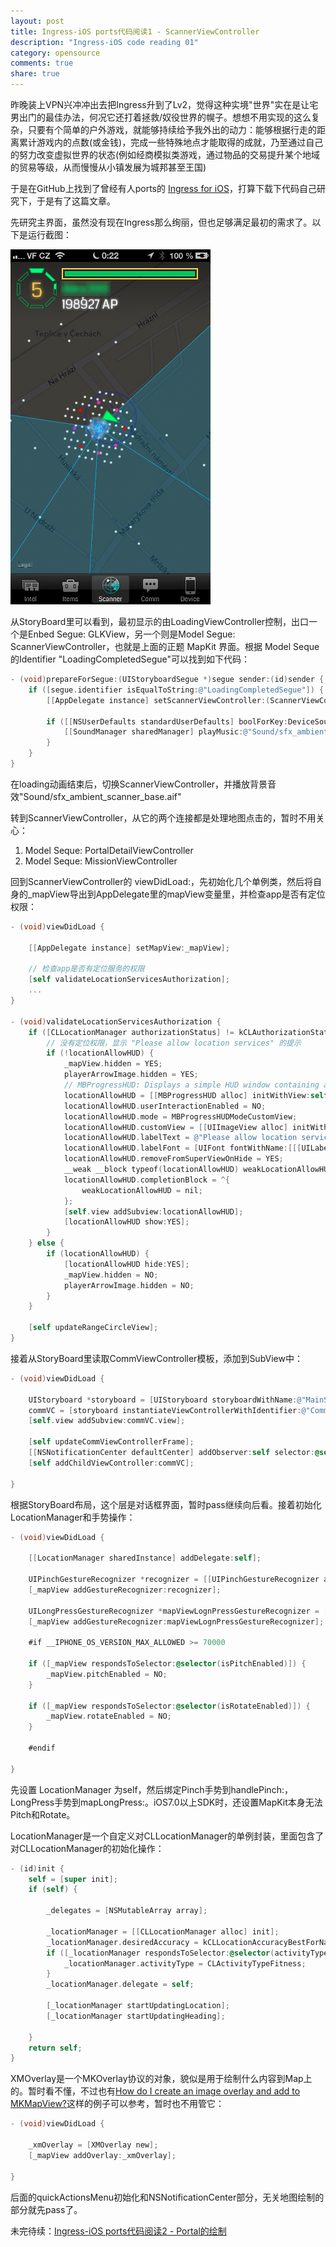 ```yaml
---
layout: post
title: Ingress-iOS ports代码阅读1 - ScannerViewController
description: "Ingress-iOS code reading 01"
category: opensource
comments: true
share: true
---
```


昨晚装上VPN兴冲冲出去把Ingress升到了Lv2，觉得这种实境"世界"实在是让宅男出门的最佳办法，何况它还打着拯救/奴役世界的幌子。想想不用实现的这么复杂，只要有个简单的户外游戏，就能够持续给予我外出的动力：能够根据行走的距离累计游戏内的点数(或金钱)，完成一些特殊地点才能取得的成就，乃至通过自己的努力改变虚拟世界的状态(例如经商模拟类游戏，通过物品的交易提升某个地域的贸易等级，从而慢慢从小镇发展为城邦甚至王国)

于是在GitHub上找到了曾经有人ports的 [Ingress for iOS](https://github.com/marstone/ingress-ios)，打算下载下代码自己研究下，于是有了这篇文章。

先研究主界面，虽然没有现在Ingress那么绚丽，但也足够满足最初的需求了。以下是运行截图：

![Ingress for iOS](/images/ingress-ios_screenshot.png)

从StoryBoard里可以看到，最初显示的由LoadingViewController控制，出口一个是Enbed Segue: GLKView，另一个则是Model Segue: ScannerViewController，也就是上面的正题 MapKit 界面。根据 Model Seque 的Identifier "LoadingCompletedSegue"可以找到如下代码：

```objective-c
- (void)prepareForSegue:(UIStoryboardSegue *)segue sender:(id)sender {
    if ([segue.identifier isEqualToString:@"LoadingCompletedSegue"]) {
        [[AppDelegate instance] setScannerViewController:(ScannerViewController *)segue.destinationViewController];

        if ([[NSUserDefaults standardUserDefaults] boolForKey:DeviceSoundToggleBackground]) {
            [[SoundManager sharedManager] playMusic:@"Sound/sfx_ambient_scanner_base.aif" looping:YES];
        }
    }
}
```

在loading动画结束后，切换ScannerViewController，并播放背景音效"Sound/sfx_ambient_scanner_base.aif"

转到ScannerViewController，从它的两个连接都是处理地图点击的，暂时不用关心：

1. Model Seque<PortalDetailSegue>: PortalDetailViewController
2. Model Seque<FactionChooseSegue>: MissionViewController

回到ScannerViewController的 viewDidLoad:，先初始化几个单例类，然后将自身的_mapView导出到AppDelegate里的mapView变量里，并检查app是否有定位权限：

```objective-c
- (void)viewDidLoad {

    [[AppDelegate instance] setMapView:_mapView];

    // 检查app是否有定位服务的权限
    [self validateLocationServicesAuthorization];
    ...
}

- (void)validateLocationServicesAuthorization {
    if ([CLLocationManager authorizationStatus] != kCLAuthorizationStatusAuthorized) {
        // 没有定位权限，显示 "Please allow location services" 的提示
        if (!locationAllowHUD) {
            _mapView.hidden = YES;
            playerArrowImage.hidden = YES;
            // MBProgressHUD: Displays a simple HUD window containing a progress indicator and two optional labels for short messages
            locationAllowHUD = [[MBProgressHUD alloc] initWithView:self.view];
            locationAllowHUD.userInteractionEnabled = NO;
            locationAllowHUD.mode = MBProgressHUDModeCustomView;
            locationAllowHUD.customView = [[UIImageView alloc] initWithImage:[UIImage imageNamed:@"warning.png"]];
            locationAllowHUD.labelText = @"Please allow location services";
            locationAllowHUD.labelFont = [UIFont fontWithName:[[[UILabel appearance] font] fontName] size:16];
            locationAllowHUD.removeFromSuperViewOnHide = YES;
            __weak __block typeof(locationAllowHUD) weakLocationAllowHUD = locationAllowHUD;
            locationAllowHUD.completionBlock = ^{
                weakLocationAllowHUD = nil;
            };
            [self.view addSubview:locationAllowHUD];
            [locationAllowHUD show:YES];
        }
    } else {
        if (locationAllowHUD) {
            [locationAllowHUD hide:YES];
            _mapView.hidden = NO;
            playerArrowImage.hidden = NO;
        }
    }
    
    [self updateRangeCircleView];
}
```

接着从StoryBoard里读取CommViewController模板，添加到SubView中：

```objective-c
- (void)viewDidLoad {

    UIStoryboard *storyboard = [UIStoryboard storyboardWithName:@"MainStoryboard_iPhone" bundle:nil];
    commVC = [storyboard instantiateViewControllerWithIdentifier:@"CommViewController"];
    [self.view addSubview:commVC.view];

    [self updateCommViewControllerFrame];
    [[NSNotificationCenter defaultCenter] addObserver:self selector:@selector(statusBarFrameDidChange:) name:UIApplicationDidChangeStatusBarFrameNotification object:nil];
    [self addChildViewController:commVC];

}
```

根据StoryBoard布局，这个层是对话框界面，暂时pass继续向后看。接着初始化LocationManager和手势操作：

```objective-c
- (void)viewDidLoad {

    [[LocationManager sharedInstance] addDelegate:self];

    UIPinchGestureRecognizer *recognizer = [[UIPinchGestureRecognizer alloc] initWithTarget:self action:@selector(handlePinch:)];
    [_mapView addGestureRecognizer:recognizer];

    UILongPressGestureRecognizer *mapViewLognPressGestureRecognizer = [[UILongPressGestureRecognizer alloc] initWithTarget:self action:@selector(mapLongPress:)];
    [_mapView addGestureRecognizer:mapViewLognPressGestureRecognizer];

    #if __IPHONE_OS_VERSION_MAX_ALLOWED >= 70000

    if ([_mapView respondsToSelector:@selector(isPitchEnabled)]) {
        _mapView.pitchEnabled = NO;
    }

    if ([_mapView respondsToSelector:@selector(isRotateEnabled)]) {
        _mapView.rotateEnabled = NO;
    }

    #endif

}
```

先设置 LocationManager <CLLocationManagerDelegate> 为self，然后绑定Pinch手势到handlePinch:，LongPress手势到mapLongPress:。iOS7.0以上SDK时，还设置MapKit本身无法Pitch和Rotate。

LocationManager是一个自定义对CLLocationManager的单例封装，里面包含了对CLLocationManager的初始化操作：

```objective-c
- (id)init {
    self = [super init];
    if (self) {
        
        _delegates = [NSMutableArray array];
        
        _locationManager = [[CLLocationManager alloc] init];
        _locationManager.desiredAccuracy = kCLLocationAccuracyBestForNavigation;        // 设置为最佳精度(不怕过于耗电?)
        if ([_locationManager respondsToSelector:@selector(activityType)]) {
            _locationManager.activityType = CLActivityTypeFitness;                      // 当位置改变时才进行跟踪
        }
        _locationManager.delegate = self;
        
        [_locationManager startUpdatingLocation];
        [_locationManager startUpdatingHeading];
        
    }
    return self;
}
```

XMOverlay是一个MKOverlay协议的对象，貌似是用于绘制什么内容到Map上的。暂时看不懂，不过也有[How do I create an image overlay and add to MKMapView?](http://stackoverflow.com/questions/5283741/how-do-i-create-an-image-overlay-and-add-to-mkmapview)这样的例子可以参考，暂时也不用管它：

```objective-c
- (void)viewDidLoad {

    _xmOverlay = [XMOverlay new];
    [_mapView addOverlay:_xmOverlay];

}
```

后面的quickActionsMenu初始化和NSNotificationCenter部分，无关地图绘制的部分就先pass了。

未完待续：[Ingress-iOS ports代码阅读2 - Portal的绘制](http://blog.imaou.com/opensource/2014/09/16/ingress_ios_code_reading2.html)
